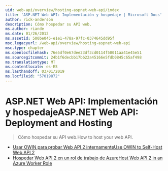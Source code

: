 ```yaml
---
uid: web-api/overview/hosting-aspnet-web-api/index
title: 'ASP.NET Web API: Implementación y hospedaje | Microsoft Docs'
author: rick-anderson
description: Cómo hospedar su API web.
ms.author: riande
ms.date: 01/26/2012
ms.assetid: 500be045-e1e1-478a-97fc-0374645dd95f
msc.legacyurl: /web-api/overview/hosting-aspnet-web-api
msc.type: chapter
ms.openlocfilehash: 76e5df0e67dee23df3cd0114f50011aa41e45e51
ms.sourcegitcommit: 24b1f6decbb17bb22a45166e5fdb0845c65af498
ms.translationtype: MT
ms.contentlocale: es-ES
ms.lasthandoff: 03/01/2019
ms.locfileid: "57019872"
---
```

<a name="aspnet-web-api-deployment-and-hosting"></a><span data-ttu-id="c0473-103">ASP.NET Web API: Implementación y hospedaje</span><span class="sxs-lookup"><span data-stu-id="c0473-103">ASP.NET Web API: Deployment and Hosting</span></span>
====================
> <span data-ttu-id="c0473-104">Cómo hospedar su API web.</span><span class="sxs-lookup"><span data-stu-id="c0473-104">How to host your web API.</span></span>


- [<span data-ttu-id="c0473-105">Usar OWIN para probar Web API 2 internamente</span><span class="sxs-lookup"><span data-stu-id="c0473-105">Use OWIN to Self-Host Web API 2</span></span>](use-owin-to-self-host-web-api.md)
- [<span data-ttu-id="c0473-106">Hospedar Web API 2 en un rol de trabajo de Azure</span><span class="sxs-lookup"><span data-stu-id="c0473-106">Host Web API 2 in an Azure Worker Role</span></span>](host-aspnet-web-api-in-an-azure-worker-role.md)
